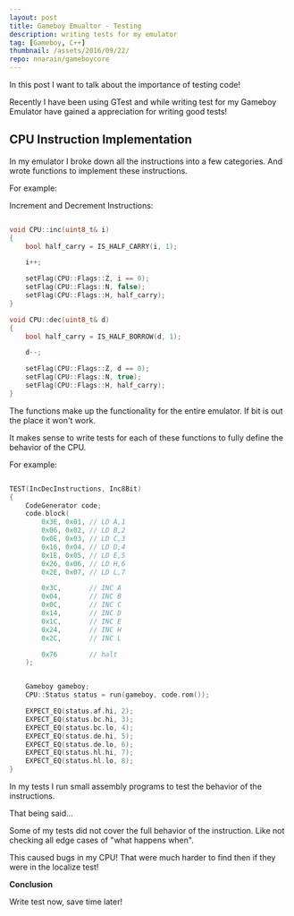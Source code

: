 ```yaml
---
layout: post
title: Gameboy Emualtor - Testing
description: writing tests for my emulator
tag: [Gameboy, C++]
thumbnail: /assets/2016/09/22/
repo: nnarain/gameboycore
---
```


In this post I want to talk about the importance of testing code!

Recently I have been using GTest and while writing test for my Gameboy Emulator have gained a appreciation for writing good tests!

CPU Instruction Implementation
------------------------------

In my emulator I broke down all the instructions into a few categories. And wrote functions to implement these instructions.

For example:

Increment and Decrement Instructions:

```c++

void CPU::inc(uint8_t& i)
{
    bool half_carry = IS_HALF_CARRY(i, 1);

    i++;

    setFlag(CPU::Flags::Z, i == 0);
    setFlag(CPU::Flags::N, false);
    setFlag(CPU::Flags::H, half_carry);
}

void CPU::dec(uint8_t& d)
{
    bool half_carry = IS_HALF_BORROW(d, 1);

    d--;

    setFlag(CPU::Flags::Z, d == 0);
    setFlag(CPU::Flags::N, true);
    setFlag(CPU::Flags::H, half_carry);
}

```

The functions make up the functionality for the entire emulator. If bit is out the place it won't work.

It makes sense to write tests for each of these functions to fully define the behavior of the CPU.

For example:

```c++

TEST(IncDecInstructions, Inc8Bit)
{
	CodeGenerator code;
	code.block(
		0x3E, 0x01, // LD A,1
		0x06, 0x02, // LD B,2
		0x0E, 0x03, // LD C,3
		0x16, 0x04, // LD D,4
		0x1E, 0x05, // LD E,5
		0x26, 0x06, // LD H,6
		0x2E, 0x07, // LD L,7

		0x3C,		// INC A
		0x04,		// INC B
		0x0C,		// INC C
		0x14,		// INC D
		0x1C,		// INC E
		0x24,		// INC H
		0x2C,		// INC L

		0x76        // halt
	);


	Gameboy gameboy;
	CPU::Status status = run(gameboy, code.rom());

	EXPECT_EQ(status.af.hi, 2);
	EXPECT_EQ(status.bc.hi, 3);
	EXPECT_EQ(status.bc.lo, 4);
	EXPECT_EQ(status.de.hi, 5);
	EXPECT_EQ(status.de.lo, 6);
	EXPECT_EQ(status.hl.hi, 7);
	EXPECT_EQ(status.hl.lo, 8);
}

```

In my tests I run small assembly programs to test the behavior of the instructions.

That being said...

Some of my tests did not cover the full behavior of the instruction. Like not checking all edge cases of "what happens when".

This caused bugs in my CPU! That were much harder to find then if they were in the localize test!

**Conclusion**

Write test now, save time later!
